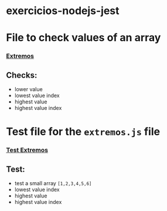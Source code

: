 # exercicios-nodejs-jest



# File to check values of an array
### [Extremos](lib/extremos.js)
## Checks:
* lower value
* lowest value index
* highest value
* highest value index

# Test file for the `extremos.js` file
### [Test Extremos](test/extremos.test.js)
## Test:
* test a small array `[1,2,3,4,5,6]`
* lowest value index
* highest value
* highest value index
